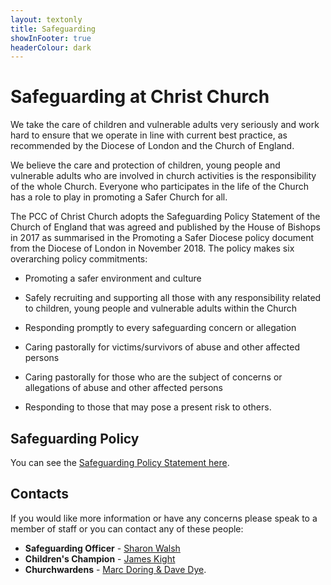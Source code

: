 ```yaml
---
layout: textonly
title: Safeguarding
showInFooter: true
headerColour: dark
---
```

Safeguarding at Christ Church
=========================================

We take the care of children and vulnerable adults very seriously and work hard to ensure that we operate in line with current best practice, as recommended by the Diocese of London and the Church of England.

We believe the care and protection of children, young people and vulnerable adults who are involved in church activities is the responsibility of the whole Church. Everyone who participates in the life of the Church has a role to play in promoting a Safer Church for all.

The PCC of Christ Church adopts the Safeguarding Policy Statement of the Church of England that was agreed and published by the House of Bishops in 2017 as summarised in the Promoting a Safer Diocese policy document from the Diocese of London in November 2018. The policy makes six overarching policy commitments:

* Promoting a safer environment and culture

* Safely recruiting and supporting all those with any responsibility related to children, young people and vulnerable adults within the Church

* Responding promptly to every safeguarding concern or allegation

* Caring pastorally for victims/survivors of abuse and other affected persons

* Caring pastorally for those who are the subject of concerns or allegations of abuse and other affected persons

* Responding to those that may pose a present risk to others.

Safeguarding Policy
-------------------

You can see the [Safeguarding Policy Statement here](/assets/downloads/CCMSafeguardingPolicy.pdf).

Contacts
--------

If you would like more information or have any concerns please speak to a member of staff or you can contact any of these people:
* **Safeguarding Officer** - [Sharon Walsh](mailto:sharon@christchurchmayfair.org)
* **Children's Champion** - [James Kight](mailto:james@christchurchmayfair.org)
* **Churchwardens** - [Marc Doring & Dave Dye](mailto:churchwardens@christchurchmayfair.org).

